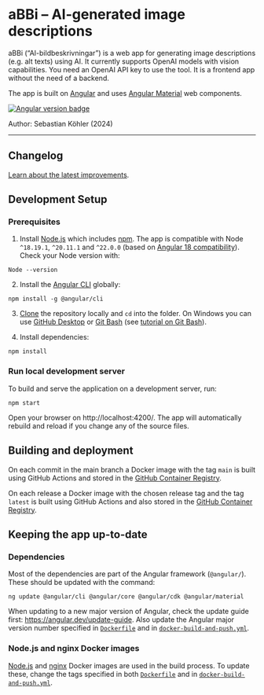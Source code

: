 # aBBi – AI-generated image descriptions

aBBi (“AI-bildbeskrivningar”) is a web app for generating image descriptions (e.g. alt texts) using AI. It currently supports OpenAI models with vision capabilities. You need an OpenAI API key to use the tool. It is a frontend app without the need of a backend.

The app is built on [Angular][angular] and uses [Angular Material][material] web components.

<p>
  <a href="https://github.com/angular/angular"><img alt="Angular version badge" src="https://img.shields.io/badge/dynamic/json?url=https%3A%2F%2Fraw.githubusercontent.com%2Fslsfi%2Fabbi-ng-ai-image-descriptor%2Fmain%2Fpackage-lock.json&query=%24%5B'packages'%5D%5B'node_modules%2F%40angular%2Fcore'%5D%5B'version'%5D&prefix=v&logo=angular&logoColor=%23fff&label=Angular&color=%23dd0031"></a>
</p>

Author: Sebastian Köhler (2024)

<hr>

## Changelog

[Learn about the latest improvements][changelog].

## Development Setup

### Prerequisites

1. Install [Node.js][node.js] which includes [npm][npm]. The app is compatible with Node `^18.19.1`, `^20.11.1` and `^22.0.0` (based on [Angular 18 compatibility][angular_version_compatibility]). Check your Node version with:

```
Node --version
```

2. Install the [Angular CLI][angular_cli] globally:

```
npm install -g @angular/cli
```

3. [Clone][clone_repository] the repository locally and `cd` into the folder. On Windows you can use [GitHub Desktop][github_desktop] or [Git Bash][git_bash] (see [tutorial on Git Bash][git_bash_tutorial]).

4. Install dependencies:

```
npm install
```

### Run local development server

To build and serve the application on a development server, run:

```
npm start
```

Open your browser on http://localhost:4200/. The app will automatically rebuild and reload if you change any of the source files.

## Building and deployment

On each commit in the main branch a Docker image with the tag `main` is built using GitHub Actions and stored in the [GitHub Container Registry][abbi_ghcr].

On each release a Docker image with the chosen release tag and the tag `latest` is built using GitHub Actions and also stored in the [GitHub Container Registry][abbi_ghcr].

## Keeping the app up-to-date

### Dependencies

Most of the dependencies are part of the Angular framework (`@angular/`). These should be updated with the command:

```
ng update @angular/cli @angular/core @angular/cdk @angular/material
```

When updating to a new major version of Angular, check the update guide first: <https://angular.dev/update-guide>. Also update the Angular major version number specified in [`Dockerfile`][dockerfile] and in [`docker-build-and-push.yml`][docker_build].

### Node.js and nginx Docker images

[Node.js][node.js] and [nginx][nginx] Docker images are used in the build process. To update these, change the tags specified in both [`Dockerfile`][dockerfile] and in [`docker-build-and-push.yml`][docker_build].


[abbi_ghcr]: https://github.com/slsfi/abbi-ng-ai-image-descriptor/pkgs/container/abbi-ng-ai-image-descriptor
[angular]: https://angular.dev/
[angular_cli]: https://angular.dev/cli
[angular_version_compatibility]: https://angular.dev/reference/versions
[changelog]: CHANGELOG.md
[clone_repository]: https://docs.github.com/en/repositories/creating-and-managing-repositories/cloning-a-repository
[docker_build]: .github/workflows/docker-build-and-push.yml
[dockerfile]: Dockerfile
[git_bash]: https://gitforwindows.org/
[git_bash_tutorial]: https://www.atlassian.com/git/tutorials/git-bash
[github_desktop]: https://desktop.github.com/
[material]: https://material.angular.io/
[nginx]: https://nginx.org/
[node.js]: https://nodejs.org/
[npm]: https://www.npmjs.com/get-npm
[SLS]: https://www.sls.fi/en
